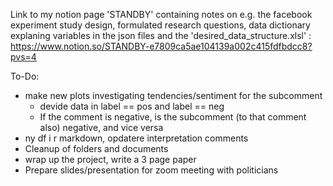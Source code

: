 Link to my notion page 'STANDBY' containing notes on e.g. the facebook experiment study design, formulated research questions, data dictionary explaning variables in the json files and the 'desired_data_structure.xlsl'  : https://www.notion.so/STANDBY-e7809ca5ae104139a002c415fdfbdcc8?pvs=4 

To-Do:

- make new plots investigating tendencies/sentiment for the subcomment
    - devide data in label == pos and label == neg
    - If the comment is negative, is the subcomment (to that comment also) negative, and vice versa
- ny df i r markdown, opdatere interpretation comments
- Cleanup of folders and documents 
- wrap up the project, write a 3 page paper
- Prepare slides/presentation for zoom meeting with politicians 
